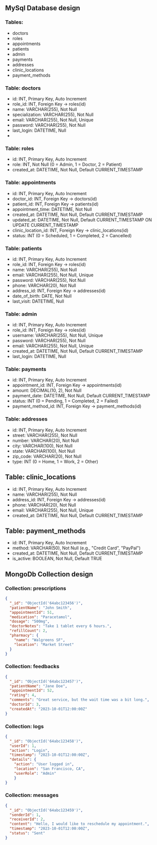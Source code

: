 ## MySql Database design
### Tables:
- doctors
- roles
- appointments
- patients
- admin
- payments
- addresses
- clinic_locations
- payment_methods

### Table: doctors
- id: INT, Primary Key, Auto Increment
- role_id: INT, Foreign Key → roles(id)
- name: VARCHAR(255), Not Null
- specialization: VARCHAR(255), Not Null
- email: VARCHAR(255), Not Null, Unique
- password: VARCHAR(255), Not Null
- last_login: DATETIME, Null
- 
### Table: roles
- id: INT, Primary Key, Auto Increment
- role: INT, Not Null (0 = Admin, 1 = Doctor, 2 = Patient)
- created_at: DATETIME, Not Null, Default CURRENT_TIMESTAMP

### Table: appointments
- id: INT, Primary Key, Auto Increment
- doctor_id: INT, Foreign Key → doctors(id)
- patient_id: INT, Foreign Key → patients(id)
- appointment_time: DATETIME, Not Null
- created_at: DATETIME, Not Null, Default CURRENT_TIMESTAMP
- updated_at: DATETIME, Not Null, Default CURRENT_TIMESTAMP ON UPDATE CURRENT_TIMESTAMP
- clinic_location_id: INT, Foreign Key → clinic_locations(id)
- status: INT (0 = Scheduled, 1 = Completed, 2 = Cancelled)

### Table: patients
- id: INT, Primary Key, Auto Increment
- role_id: INT, Foreign Key → roles(id)
- name: VARCHAR(255), Not Null
- email: VARCHAR(255), Not Null, Unique
- password: VARCHAR(255), Not Null
- phone: VARCHAR(20), Not Null
- address_id: INT, Foreign Key → addresses(id)
- date_of_birth: DATE, Not Null
- last_visit: DATETIME, Null

### Table: admin
- id: INT, Primary Key, Auto Increment
- role_id: INT, Foreign Key → roles(id)
- username: VARCHAR(255), Not Null, Unique
- password: VARCHAR(255), Not Null
- email: VARCHAR(255), Not Null, Unique
- created_at: DATETIME, Not Null, Default CURRENT_TIMESTAMP
- last_login: DATETIME, Null

### Table: payments
- id: INT, Primary Key, Auto Increment
- appointment_id: INT, Foreign Key → appointments(id)
- amount: DECIMAL(10, 2), Not Null
- payment_date: DATETIME, Not Null, Default CURRENT_TIMESTAMP
- status: INT (0 = Pending, 1 = Completed, 2 = Failed)
- payment_method_id: INT, Foreign Key → payment_methods(id)

### Table: addresses
- id: INT, Primary Key, Auto Increment
- street: VARCHAR(255), Not Null
- number: VARCHAR(20), Not Null
- city: VARCHAR(100), Not Null
- state: VARCHAR(100), Not Null
- zip_code: VARCHAR(20), Not Null
- type: INT (0 = Home, 1 = Work, 2 = Other)

## Table: clinic_locations
- id: INT, Primary Key, Auto Increment
- name: VARCHAR(255), Not Null
- address_id: INT, Foreign Key → addresses(id)
- phone: VARCHAR(20), Not Null
- email: VARCHAR(255), Not Null, Unique
- created_at: DATETIME, Not Null, Default CURRENT_TIMESTAMP

## Table: payment_methods
- id: INT, Primary Key, Auto Increment
- method: VARCHAR(50), Not Null (e.g., "Credit Card", "PayPal")
- created_at: DATETIME, Not Null, Default CURRENT_TIMESTAMP
- is_active: BOOLEAN, Not Null, Default TRUE

## MongoDb Collection design
### Collection: prescriptions

```json
{
  "_id": "ObjectId('64abc123456')",
  "patientName": "John Smith",
  "appointmentId": 51,
  "medication": "Paracetamol",
  "dosage": "500mg",
  "doctorNotes": "Take 1 tablet every 6 hours.",
  "refillCount": 2,
  "pharmacy": {
    "name": "Walgreens SF",
    "location": "Market Street"
  }
}
```

### Collection: feedbacks

```json
{
  "_id": "ObjectId('64abc123457')",
  "patientName": "Jane Doe",
  "appointmentId": 52,
  "rating": 4,
  "comments": "Great service, but the wait time was a bit long.",
  "doctorId": 3,
  "createdAt": "2023-10-01T12:00:00Z"
}
```

### Collection: logs
```json
{
  "_id": "ObjectId('64abc123458')",
  "userId": 1,
  "action": "Login",
  "timestamp": "2023-10-01T12:00:00Z",
  "details": {
    "action": "User logged in",
    "location": "San Francisco, CA",
    "userRole": "Admin"
    }
}
```

### Collection: messages
```json
{
  "_id": "ObjectId('64abc123459')",
  "senderId": 1,
  "receiverId": 2,
  "content": "Hello, I would like to reschedule my appointment.",
  "timestamp": "2023-10-01T12:00:00Z",
  "status": "Sent"
}
```